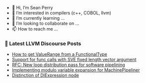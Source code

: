 - 👋 Hi, I’m Sean Perry
- 👀 I’m interested in compilers (c++, COBOL, llvm)
- 🌱 I’m currently learning ...
- 💞️ I’m looking to collaborate on ...
- 📫 How to reach me ...

<!---
s66perry/s66perry is a ✨ special ✨ repository because its `README.md` (this file) appears on your GitHub profile.
You can click the Preview link to take a look at your changes.
--->
### 📕 Latest LLVM Discourse Posts

<!-- DISCOURSE-LLVM:START -->
- [How to get ValueRange from a FunctionalType](https://discourse.llvm.org/t/how-to-get-valuerange-from-a-functionaltype/71751#post_1)
- [Support for func calls with SVE fixed length vector argument](https://discourse.llvm.org/t/support-for-func-calls-with-sve-fixed-length-vector-argument/71749#post_1)
- [RFC: New loop distribution pass for software pipelining](https://discourse.llvm.org/t/rfc-new-loop-distribution-pass-for-software-pipelining/69733#post_3)
- [Implementing modulo variable expansion for MachinePipeliner](https://discourse.llvm.org/t/implementing-modulo-variable-expansion-for-machinepipeliner/71748#post_1)
- [Distinction of DIExpression node](https://discourse.llvm.org/t/distinction-of-diexpression-node/71747#post_3)
<!-- DISCOURSE-LLVM:END -->
